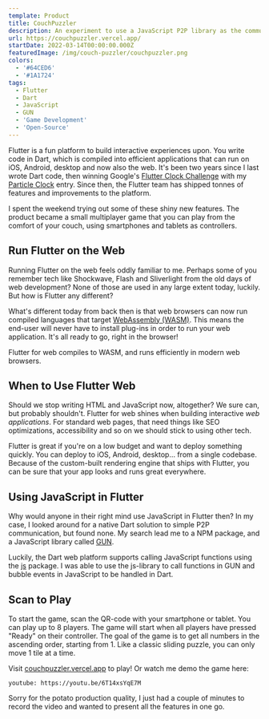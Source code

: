 ```yaml
---
template: Product
title: CouchPuzzler
description: An experiment to use a JavaScript P2P library as the communication interface in a Flutter app to build a P2P couch co-op multiplayer game.
url: https://couchpuzzler.vercel.app/
startDate: 2022-03-14T00:00:00.000Z
featuredImage: /img/couch-puzzler/couchpuzzler.png
colors:
  - '#64CED6'
  - '#1A1724'
tags:
  - Flutter
  - Dart
  - JavaScript
  - GUN
  - 'Game Development'
  - 'Open-Source'
---
```


Flutter is a fun platform to build interactive experiences upon.
You write code in Dart, which is compiled into efficient applications that can run on iOS, Android, desktop and now also the web.
It's been two years since I last wrote Dart code, then winning Google's [Flutter Clock Challenge](https://docs.flutter.dev/clock) with my [Particle Clock](/products/flutter-particle-clock) entry.
Since then, the Flutter team has shipped tonnes of features and improvements to the platform.

I spent the weekend trying out some of these shiny new features.
The product became a small multiplayer game that you can play from the comfort of your couch, using smartphones and tablets as controllers.

## Run Flutter on the Web

Running Flutter on the web feels oddly familiar to me.
Perhaps some of you remember tech like Shockwave, Flash and Sliverlight from the old days of web development?
None of those are used in any large extent today, luckily.
But how is Flutter any different?

What's different today from back then is that web browsers can now run compiled languages that target [WebAssembly (WASM)](https://webassembly.org/).
This means the end-user will never have to install plug-ins in order to run your web application.
It's all ready to go, right in the browser!

Flutter for web compiles to WASM, and runs efficiently in modern web browsers.

## When to Use Flutter Web

Should we stop writing HTML and JavaScript now, altogether?
We sure can, but probably shouldn't.
Flutter for web shines when building interactive _web applications_.
For standard web pages, that need things like SEO optimizations, accessibility and so on we should stick to using other tech.

Flutter is great if you're on a low budget and want to deploy something quickly.
You can deploy to iOS, Android, desktop... from a single codebase.
Because of the custom-built rendering engine that ships with Flutter, you can be sure that your app looks and runs great everywhere.

## Using JavaScript in Flutter

Why would anyone in their right mind use JavaScript in Flutter then?
In my case, I looked around for a native Dart solution to simple P2P communication, but found none.
My search lead me to a NPM package, and a JavaScript library called [GUN](https://gun.eco/).

Luckily, the Dart web platform supports calling JavaScript functions using the [js](https://pub.dev/packages/js) package.
I was able to use the js-library to call functions in GUN and bubble events in JavaScript to be handled in Dart.

## Scan to Play

To start the game, scan the QR-code with your smartphone or tablet.
You can play up to 8 players.
The game will start when all players have pressed "Ready" on their controller.
The goal of the game is to get all numbers in the ascending order, starting from 1.
Like a classic sliding puzzle, you can only move 1 tile at a time.

Visit [couchpuzzler.vercel.app](https://couchpuzzler.vercel.app/) to play! Or watch me demo the game here:

`youtube: https://youtu.be/6T14xsYqE7M`

Sorry for the potato production quality, I just had a couple of minutes to record the video and wanted to present all the features in one go.
